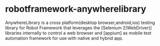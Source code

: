 robotframework-anywherelibrary
==============================

AnywhereLibrary is a cross platform(desktop browser,android,ios) testing library for Robot Framework that leverages the [Selenium 2(WebDriver)] libraries internally to control a web browser and [appium] as mobile test automation framework for use with native and hybrid app. 
